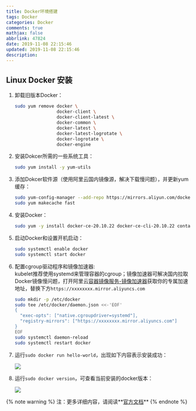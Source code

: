 ```yaml
---
title: Docker环境搭建
tags: Docker
categories: Docker
comments: true
mathjax: false
abbrlink: 47824
date: 2019-11-08 22:15:46
updated: 2019-11-08 22:15:46
description:
---
```

## Linux Docker 安装

1. 卸载旧版本Docker：

   ```bash
   sudo yum remove docker \
                   docker-client \
                   docker-client-latest \
                   docker-common \
                   docker-latest \
                   docker-latest-logrotate \
                   docker-logrotate \
                   docker-engine
   ```

2. 安装Dokcer所需的一些系统工具：

   ```bash
   sudo yum install -y yum-utils
   ```

<!-- more -->
3. 添加Dokcer软件源（使用阿里云国内镜像源，解决下载慢问题），并更新yum缓存：

   ```bash
   sudo yum-config-manager --add-repo https://mirrors.aliyun.com/docker-ce/linux/centos/docker-ce.repo
   sudo yum makecache fast
   ```

4. 安装Docker：

   ```bash
   sudo yum -y install docker-ce-20.10.22 docker-ce-cli-20.10.22 containerd.io docker-compose-plugin
   ```

5. 启动Docker和设置开机启动：

   ```bash
   sudo systemctl enable docker
   sudo systemctl start docker
   ```

6. 配置cgroup驱动程序和镜像加速器:  
   kubelet推荐使用systemd来管理容器的cgroup；镜像加速器可解决国内拉取Docker镜像慢问题，打开阿里云[容器镜像服务-镜像加速器](https://cr.console.aliyun.com/cn-shenzhen/instances/mirrors)获取你的专属加速地址，替换下方`https://xxxxxxxx.mirror.aliyuncs.com`

   ```bash
   sudo mkdir -p /etc/docker
   sudo tee /etc/docker/daemon.json <<-'EOF'
   {
     "exec-opts": ["native.cgroupdriver=systemd"],
     "registry-mirrors": ["https://xxxxxxxx.mirror.aliyuncs.com"]
   }
   EOF
   sudo systemctl daemon-reload
   sudo systemctl restart docker
   ```

7. 运行`sudo docker run hello-world`，出现如下内容表示安装成功：

   ![](https://img.hujinbo.me/blog/20191108222449.png)

8. 运行`sudo docker version`，可查看当前安装的docker版本：

   ![](https://img.hujinbo.me/blog/20191108222254.png)

{% note warning %}
注：更多详细内容，请阅读**[官方文档](https://docs.docker.com/install/linux/docker-ce/centos/)**
{% endnote %}